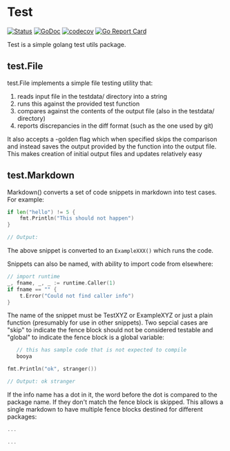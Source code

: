 # Test

[![Status](https://travis-ci.com/tvastar/test.svg?branch=master)](https://travis-ci.com/tvastar/test?branch=master)
[![GoDoc](https://godoc.org/github.com/tvastar/test?status.svg)](https://godoc.org/github.com/tvastar/test)
[![codecov](https://codecov.io/gh/tvastar/test/branch/master/graph/badge.svg)](https://codecov.io/gh/tvastar/test)
[![Go Report Card](https://goreportcard.com/badge/github.com/tvastar/test)](https://goreportcard.com/report/github.com/tvastar/test)

Test is a simple golang test utils package.

## test.File

test.File implements a simple file testing utility that:

1. reads input file in the testdata/ directory into a string
2. runs this against the provided test function
3. compares against the contents of the output file (also in the testdata/ directory) 
4. reports discrepancies in the diff format (such as the one used by git)

It also accepts a -golden flag which when specified skips the
comparison and instead saves the output provided by the function into
the output file.  This makes creation of initial output files and
updates relatively easy

## test.Markdown

Markdown() converts a set of code snippets in markdown into test cases. For example:


```go
if len("hello") != 5 {
	fmt.Println("This should not happen")
}

// Output:
```


The above snippet is converted to an `ExampleXXX()` which runs the code.

Snippets can also be named, with ability to import code from elsewhere:


```go  TestBoo
// import runtime
_, fname, _, _ := runtime.Caller(1)
if fname == "" {
	t.Error("Could not find caller info")
}
```


The name of the snippet must be TestXYZ or ExampleXYZ or just a plain
function (presumably for use in other snippets).  Two sepcial cases
are "skip" to indicate the fence block should not be considered
testable and "global" to indicate the fence block is a global
variable:


```go skip
   // this has sample code that is not expected to compile
   booya
```


```go Example_UsingSomethingDefinedInGlobal
fmt.Println("ok", stranger())

// Output: ok stranger
```

If the info name has a dot in it, the word before the dot is compared
to the package name. If they don't match the fence block is
skipped. This allows a single markdown to have multiple fence blocks
destined for different packages:


```go firstPackage.DoSomething
...
```

```go secondPackage.
...
```

  


